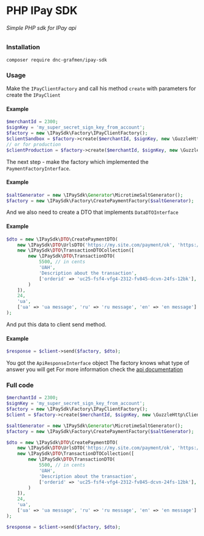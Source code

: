# PHP IPay SDK
###### Simple PHP sdk for IPay api
### Installation
`composer require dnc-grafmen/ipay-sdk`
### Usage
Make the `IPayClientFactory` and call his method `create` with parameters for create the `IPayClient`
#### Example
```PHP
$merchantId = 2300;
$signKey = 'my_super_secret_sign_key_from_account';
$factory = new \IPaySdk\Factory\IPayClientFactory();
$clientSandbox = $factory->create($merchantId, $signKey, new \GuzzleHttp\Client(), \IPaySdk\Constants::URL_SANDBOX);
// or for production
$clientProduction = $factory->create($merchantId, $signKey, new \GuzzleHttp\Client());
```
The next step - make the factory which implemented the `PaymentFactoryInterface`.
#### Example
```PHP
$saltGenerator = new \IPaySdk\Generator\MicrotimeSaltGenerator();
$factory = new \IPaySdk\Factory\CreatePaymentFactory($saltGenerator);
```
And we also need to create a DTO that implements `DataDTOInterface`
#### Example
```PHP
$dto = new \IPaySdk\DTO\CreatePaymentDTO(
    new \IPaySdk\DTO\UrlsDTO('https://my.site.com/payment/ok', 'https://my.site.com/payment/fail'),
    new \IPaySdk\DTO\TransactionDTOCollection([
        new \IPaySdk\DTO\TransactionDTO(
            5500, // in cents
            'UAH',
            'Description about the transaction',
            ['orderid' => 'uc25-fsf4-vfg4-2312-fv845-dcvn-24fs-12bk'],
        )
    ]),
    24,
    'ua',
    ['ua' => 'ua message', 'ru' => 'ru message', 'en' => 'en message']
);
```
And put this data to client send method.
#### Example
```PHP
$response = $client->send($factory, $dto);
```
You got the `ApiResponseInterface` object
The factory knows what type of answer you will get
For more information check the [api documentation](https://checkout.ipay.ua/doc)
### Full code
```PHP
$merchantId = 2300;
$signKey = 'my_super_secret_sign_key_from_account';
$factory = new \IPaySdk\Factory\IPayClientFactory();
$client = $factory->create($merchantId, $signKey, new \GuzzleHttp\Client(), \IPaySdk\Constants::URL_SANDBOX);

$saltGenerator = new \IPaySdk\Generator\MicrotimeSaltGenerator();
$factory = new \IPaySdk\Factory\CreatePaymentFactory($saltGenerator);

$dto = new \IPaySdk\DTO\CreatePaymentDTO(
    new \IPaySdk\DTO\UrlsDTO('https://my.site.com/payment/ok', 'https://my.site.com/payment/fail'),
    new \IPaySdk\DTO\TransactionDTOCollection([
        new \IPaySdk\DTO\TransactionDTO(
            5500, // in cents
            'UAH',
            'Description about the transaction',
            ['orderid' => 'uc25-fsf4-vfg4-2312-fv845-dcvn-24fs-12bk'],
        )
    ]),
    24,
    'ua',
    ['ua' => 'ua message', 'ru' => 'ru message', 'en' => 'en message']
);

$response = $client->send($factory, $dto);
```

